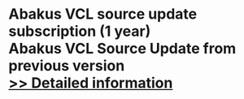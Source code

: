 # Abakus VCL source update subscription (1 year)<br />Abakus VCL Source Update from previous version<br />[>> Detailed information](https://secure.shareit.com/shareit/product.html?productid=134396&affiliateid=200057808)